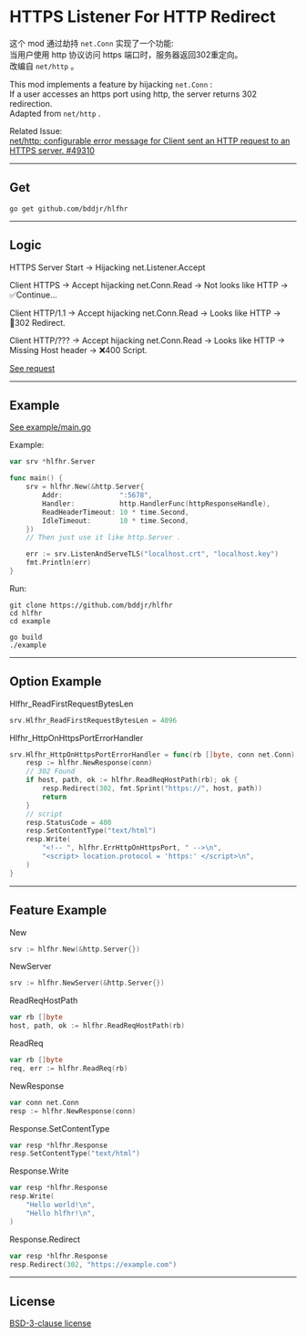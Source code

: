 # HTTPS Listener For HTTP Redirect

这个 mod 通过劫持 `net.Conn` 实现了一个功能:   
当用户使用 http 协议访问 https 端口时，服务器返回302重定向。  
改编自 `net/http` 。  

This mod implements a feature by hijacking `net.Conn` :  
If a user accesses an https port using http, the server returns 302 redirection.  
Adapted from `net/http` .  

Related Issue:  
[net/http: configurable error message for Client sent an HTTP request to an HTTPS server. #49310](https://github.com/golang/go/issues/49310)  


***
## Get
```
go get github.com/bddjr/hlfhr
```


***
## Logic

HTTPS Server Start -> Hijacking net.Listener.Accept  

Client HTTPS -> Accept hijacking net.Conn.Read -> Not looks like HTTP -> ✅Continue...  

Client HTTP/1.1 -> Accept hijacking net.Conn.Read -> Looks like HTTP -> 🔄302 Redirect.  

Client HTTP/??? -> Accept hijacking net.Conn.Read -> Looks like HTTP -> Missing Host header -> ❌400 Script.  

[See request](README_curl.md)  

***
## Example
[See example/main.go](example/main.go)  

Example:  
```go
var srv *hlfhr.Server

func main() {
	srv = hlfhr.New(&http.Server{
		Addr:              ":5678",
		Handler:           http.HandlerFunc(httpResponseHandle),
		ReadHeaderTimeout: 10 * time.Second,
		IdleTimeout:       10 * time.Second,
	})
	// Then just use it like http.Server .

	err := srv.ListenAndServeTLS("localhost.crt", "localhost.key")
	fmt.Println(err)
}
```

Run:  
```
git clone https://github.com/bddjr/hlfhr
cd hlfhr
cd example

go build
./example
```

***
## Option Example

Hlfhr_ReadFirstRequestBytesLen
```go
srv.Hlfhr_ReadFirstRequestBytesLen = 4096
```

Hlfhr_HttpOnHttpsPortErrorHandler
```go
srv.Hlfhr_HttpOnHttpsPortErrorHandler = func(rb []byte, conn net.Conn) {
	resp := hlfhr.NewResponse(conn)
	// 302 Found
	if host, path, ok := hlfhr.ReadReqHostPath(rb); ok {
		resp.Redirect(302, fmt.Sprint("https://", host, path))
		return
	}
	// script
	resp.StatusCode = 400
	resp.SetContentType("text/html")
	resp.Write(
		"<!-- ", hlfhr.ErrHttpOnHttpsPort, " -->\n",
		"<script> location.protocol = 'https:' </script>\n",
	)
}
```


***
## Feature Example

New  
```go
srv := hlfhr.New(&http.Server{})
```

NewServer  
```go
srv := hlfhr.NewServer(&http.Server{})
```

ReadReqHostPath
```go
var rb []byte
host, path, ok := hlfhr.ReadReqHostPath(rb)
```

ReadReq
```go
var rb []byte
req, err := hlfhr.ReadReq(rb)
```

NewResponse
```go
var conn net.Conn
resp := hlfhr.NewResponse(conn)
```

Response.SetContentType
```go
var resp *hlfhr.Response
resp.SetContentType("text/html")
```

Response.Write
```go
var resp *hlfhr.Response
resp.Write(
	"Hello world!\n",
	"Hello hlfhr!\n",
)
```

Response.Redirect
```go
var resp *hlfhr.Response
resp.Redirect(302, "https://example.com")
```

***
## License
[BSD-3-clause license](LICENSE.txt)  
